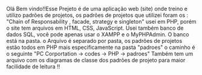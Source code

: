 Olá Bem vindo!!Esse Prejeto é de uma aplicação web (site) 
onde treino e utilizo padrões de projetos, os padrões de projetos que utilizei foram os : 
"Chain of Responsability , facade, strategy e singleton" 
usei em PHP, porém o site tem arquivos em HTML, CSS, JavaScript.
Usei também banco de dados SQL, você pode apenas usar o XAMPP e o MyPHPAdmin. 
O banco está na pasta.
o Arquivo é separado por pasta, os padrões de projetos estão todos em PHP mais especificamente na pasta "padroes" 
o caminho é o seguinte "PC Corportation -> codes -> PHP -> padroes"
Também tem um arquivo com os diagramas de classe dos padrões de projeto para maior facilidade de leitura !!
